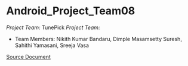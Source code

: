 # Android_Project_Team08

*Project Team:* TunePick
*Project Team:*
   - Team Members: Nikith Kumar Bandaru, Dimple Masamsetty Suresh, Sahithi Yamasani, Sreeja Vasa
     
[Source Document](https://github.com/nikikumarbandaru/Android_Project_Team08/blob/main/Source%20Document.md)
